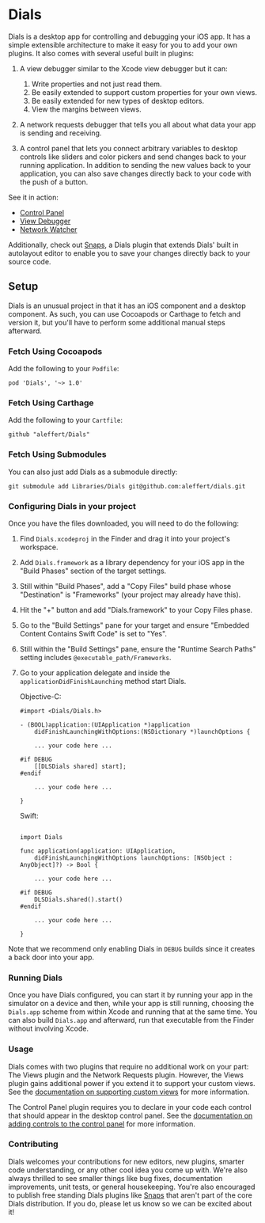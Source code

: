 # Dials
Dials is a desktop app for controlling and debugging your iOS app. It has a simple extensible architecture to make it easy for you to add your own plugins. It also comes with several useful built in plugins:

1. A view debugger similar to the Xcode view debugger but it can:
    1. Write properties and not just read them.
    2. Be easily extended to support custom properties for your own views.
    3. Be easily extended for new types of desktop editors.
    4. View the margins between views.

2. A network requests debugger that tells you all about what data your app is sending and receiving.

3. A control panel that lets you connect arbitrary variables to desktop controls like sliders and color pickers and send changes back to your running application. In addition to sending the new values back to your application, you can also save changes directly back to your code with the push of a button.

See it in action:

- [Control Panel](https://aleffert.github.io/dials/Documentation/control-panel.html)
- [View Debugger](https://aleffert.github.io/dials/Documentation/views-plugin.html)
- [Network Watcher](https://aleffert.github.io/dials/Documentation/network-requests-example.mp4)

Additionally, check out [Snaps](http://github.com/aleffert/snaps/), a Dials plugin that extends Dials' built in autolayout editor to enable you to save your changes directly back to your source code.

## Setup

Dials is an unusual project in that it has an iOS component and a desktop component. As such, you can use Cocoapods or Carthage to fetch and version it, but you'll have to perform some additional manual steps afterward.

### Fetch Using Cocoapods

Add the following to your ``Podfile``:
```
pod 'Dials', '~> 1.0'
```

### Fetch Using Carthage

Add the following to your ``Cartfile``:
```
github "aleffert/Dials"
```

### Fetch Using Submodules

You can also just add Dials as a submodule directly:
```
git submodule add Libraries/Dials git@github.com:aleffert/dials.git
```

### Configuring Dials in your project

Once you have the files downloaded, you will need to do the following:

1. Find ``Dials.xcodeproj`` in the Finder and drag it into your project's workspace.
2. Add ``Dials.framework`` as a library dependency for your iOS app in the "Build Phases" section of the target settings.
3. Still within "Build Phases", add a "Copy Files" build phase whose "Destination" is "Frameworks" (your project may already have this).
4. Hit the "+" button and add "Dials.framework" to your Copy Files phase.
5. Go to the "Build Settings" pane for your target and ensure "Embedded Content Contains Swift Code" is set to "Yes".
6. Still within the "Build Settings" pane, ensure the "Runtime Search Paths" setting includes ``@executable_path/Frameworks``.
7. Go to your application delegate and inside the ``applicationDidFinishLaunching`` method start Dials.

    Objective-C:

    ```
    #import <Dials/Dials.h>

    - (BOOL)application:(UIApplication *)application 
        didFinishLaunchingWithOptions:(NSDictionary *)launchOptions {

        ... your code here ...

    #if DEBUG
        [[DLSDials shared] start];
    #endif

        ... your code here ...

    }
    ```

    Swift:
    ```

    import Dials

    func application(application: UIApplication, 
        didFinishLaunchingWithOptions launchOptions: [NSObject : AnyObject]?) -> Bool {

        ... your code here ...

    #if DEBUG
        DLSDials.shared().start()
    #endif

        ... your code here ...

    }
    ```
    
Note that we recommend only enabling Dials in ``DEBUG`` builds since it creates a back door into your app.

### Running Dials

Once you have Dials configured, you can start it by running your app in the simulator on a device and then, while your app is still running, choosing the ``Dials.app`` scheme from within Xcode and running that at the same time. You can also build ``Dials.app`` and afterward, run that executable from the Finder without involving Xcode.


### Usage

Dials comes with two plugins that require no additional work on your part: The Views plugin and the Network Requests plugin. However, the Views plugin gains additional power if you extend it to support your custom views. See the [documentation on supporting custom views](Documentation/custom-views.md) for more information.

The Control Panel plugin requires you to declare in your code each control that should appear in the desktop control panel. See the [documentation on adding controls to the control panel](Documentation/control-panel.md) for more information.


### Contributing

Dials welcomes your contributions for new editors, new plugins, smarter code understanding, or any other cool idea you come up with. We're also always thrilled to see smaller things like bug fixes, documentation improvements, unit tests, or general housekeeping. You're also encouraged to publish free standing Dials plugins like [Snaps](http://github.com/aleffert/snaps/) that aren't part of the core Dials distribution. If you do, please let us know so we can be excited about it!



